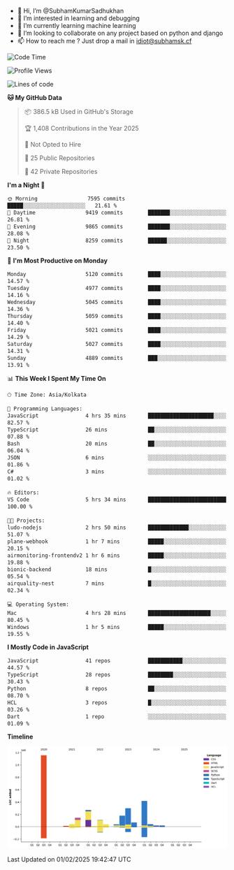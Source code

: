 - 👋 Hi, I’m @SubhamKumarSadhukhan
- 👀 I’m interested in learning and debugging
- 🌱 I’m currently learning machine learning
- 💞️ I’m looking to collaborate on any project based on python and django
- 📫 How to reach me ?
      Just drop a mail in idiot@subhamsk.cf

<!---
SubhamKumarSadhukhan/SubhamKumarSadhukhan is a ✨ special ✨ repository because its `README.md` (this file) appears on your GitHub profile.
You can click the Preview link to take a look at your changes.
--->


<!--START_SECTION:waka-->
![Code Time](http://img.shields.io/badge/Code%20Time-2%2C736%20hrs%2018%20mins-blue)

![Profile Views](http://img.shields.io/badge/Profile%20Views-0-blue)

![Lines of code](https://img.shields.io/badge/From%20Hello%20World%20I%27ve%20Written-2.8%20million%20lines%20of%20code-blue)

**🐱 My GitHub Data** 

> 📦 386.5 kB Used in GitHub's Storage 
 > 
> 🏆 1,408 Contributions in the Year 2025
 > 
> 🚫 Not Opted to Hire
 > 
> 📜 25 Public Repositories 
 > 
> 🔑 42 Private Repositories 
 > 
**I'm a Night 🦉** 

```text
🌞 Morning                7595 commits        █████░░░░░░░░░░░░░░░░░░░░   21.61 % 
🌆 Daytime                9419 commits        ███████░░░░░░░░░░░░░░░░░░   26.81 % 
🌃 Evening                9865 commits        ███████░░░░░░░░░░░░░░░░░░   28.08 % 
🌙 Night                  8259 commits        ██████░░░░░░░░░░░░░░░░░░░   23.50 % 
```
📅 **I'm Most Productive on Monday** 

```text
Monday                   5120 commits        ████░░░░░░░░░░░░░░░░░░░░░   14.57 % 
Tuesday                  4977 commits        ████░░░░░░░░░░░░░░░░░░░░░   14.16 % 
Wednesday                5045 commits        ████░░░░░░░░░░░░░░░░░░░░░   14.36 % 
Thursday                 5059 commits        ████░░░░░░░░░░░░░░░░░░░░░   14.40 % 
Friday                   5021 commits        ████░░░░░░░░░░░░░░░░░░░░░   14.29 % 
Saturday                 5027 commits        ████░░░░░░░░░░░░░░░░░░░░░   14.31 % 
Sunday                   4889 commits        ███░░░░░░░░░░░░░░░░░░░░░░   13.91 % 
```


📊 **This Week I Spent My Time On** 

```text
🕑︎ Time Zone: Asia/Kolkata

💬 Programming Languages: 
JavaScript               4 hrs 35 mins       █████████████████████░░░░   82.57 % 
TypeScript               26 mins             ██░░░░░░░░░░░░░░░░░░░░░░░   07.88 % 
Bash                     20 mins             ██░░░░░░░░░░░░░░░░░░░░░░░   06.04 % 
JSON                     6 mins              ░░░░░░░░░░░░░░░░░░░░░░░░░   01.86 % 
C#                       3 mins              ░░░░░░░░░░░░░░░░░░░░░░░░░   01.02 % 

🔥 Editors: 
VS Code                  5 hrs 34 mins       █████████████████████████   100.00 % 

🐱‍💻 Projects: 
ludo-nodejs              2 hrs 50 mins       █████████████░░░░░░░░░░░░   51.07 % 
plane-webhook            1 hr 7 mins         █████░░░░░░░░░░░░░░░░░░░░   20.15 % 
airmonitoring-frontendv2 1 hr 6 mins         █████░░░░░░░░░░░░░░░░░░░░   19.88 % 
bionic-backend           18 mins             █░░░░░░░░░░░░░░░░░░░░░░░░   05.54 % 
airquality-nest          7 mins              █░░░░░░░░░░░░░░░░░░░░░░░░   02.34 % 

💻 Operating System: 
Mac                      4 hrs 28 mins       ████████████████████░░░░░   80.45 % 
Windows                  1 hr 5 mins         █████░░░░░░░░░░░░░░░░░░░░   19.55 % 
```

**I Mostly Code in JavaScript** 

```text
JavaScript               41 repos            ███████████░░░░░░░░░░░░░░   44.57 % 
TypeScript               28 repos            ████████░░░░░░░░░░░░░░░░░   30.43 % 
Python                   8 repos             ██░░░░░░░░░░░░░░░░░░░░░░░   08.70 % 
HCL                      3 repos             █░░░░░░░░░░░░░░░░░░░░░░░░   03.26 % 
Dart                     1 repo              ░░░░░░░░░░░░░░░░░░░░░░░░░   01.09 % 
```



**Timeline**

![Lines of Code chart](https://raw.githubusercontent.com/SubhamKumarSadhukhan/SubhamKumarSadhukhan/main/assets/bar_graph.png)


 Last Updated on 01/02/2025 19:42:47 UTC
<!--END_SECTION:waka-->
